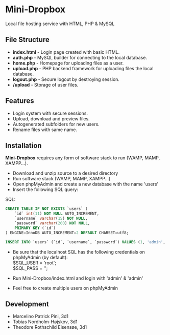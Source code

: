 # Mini-Dropbox
Local file hosting service with HTML, PHP & MySQL

## File Structure
  - **index.html** - Login page created with basic HTML.
  - **auth.php** - MySQL builder for connecting to the local database.
  - **home.php** - Homepage for uploading files as a user.
  - **upload.php** - PHP backend framework for uploading files the local database.
  - **logout.php** - Secure logout by destroying session.
  - **/upload** - Storage of user files.

## Features
  - Login system with secure sessions.
  - Upload, download and preview files.
  - Autogenerated subfolders for new users.
  - Rename files with same name.

## Installation
**Mini-Dropbox** requires any form of software stack to run (WAMP, MAMP, XAMPP...).

- Download and unzip source to a desired directory
- Run software stack (WAMP, MAMP, XAMPP...)
- Open phpMyAdmin and create a new database with the name 'users'
- Insert the following SQL query:

SQL:
```SQL
CREATE TABLE IF NOT EXISTS `users` (
	`id` int(11) NOT NULL AUTO_INCREMENT,
  	`username` varchar(15) NOT NULL,
  	`password` varchar(200) NOT NULL,
    PRIMARY KEY (`id`)
) ENGINE=InnoDB AUTO_INCREMENT=2 DEFAULT CHARSET=utf8;

INSERT INTO `users` (`id`, `username`, `password`) VALUES (1, 'admin', 'admin');
```
- Be sure that the localhost SQL has the following credentials on phpMyAdmin (by default):  
$SQL_USER = 'root';  
$SQL_PASS = '';  

- Run Mini-Dropbox/index.html and login with 'admin' & 'admin'
- Feel free to create multiple users on phpMyAdmin

## Development
- Marcelino Patrick Pini, 3d1
- Tobias Nordholm-Højskov, 3d1
- Theodore Rothschild Eisensøe, 3d1
